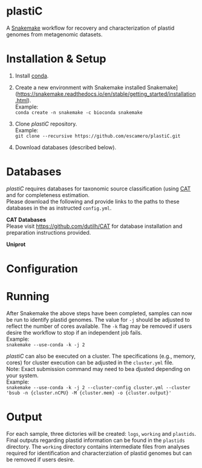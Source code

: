 # plastiC
A [Snakemake](https://snakemake.readthedocs.io/en/stable/getting_started/installation.html) workflow for recovery and characterization of plastid genomes from metagenomic datasets. 

# Installation & Setup
1. Install [conda](https://conda.io/projects/conda/en/latest/user-guide/install/index.html).  

2. Create a new environment with Snakemake installed Snakemake](https://snakemake.readthedocs.io/en/stable/getting_started/installation.html).  
Example:  
`conda create -n snakemake -c bioconda snakemake`

3. Clone *plastiC* repository.  
Example:  
`git clone --recursive https://github.com/escamero/plastiC.git`
  
4. Download databases (described below).

# Databases
*plastiC* requires databases for taxonomic source classification (using [CAT](https://github.com/dutilh/CAT) and for completeness estimation.  
Please download the following and provide links to the paths to these databases in the as instructed `config.yml`. 

**CAT Databases**  
Please visit https://github.com/dutilh/CAT for database installation and preparation instructions provided. 

**Uniprot**

# Configuration

# Running
After Snakemake the above steps have been completed, samples can now be run to identify plastid genomes. The value for `-j` should be adjusted to reflect the number of cores available. The `-k` flag may be removed if users desire the workflow to stop if an independent job fails.  
Example:  
`snakemake --use-conda -k -j 2`

*plastiC* can also be executed on a cluster. The specifications (e.g., memory, cores) for cluster execution can be adjusted in the `cluster.yml` file.  
Note: Exact submission command may need to bea djusted depending on your system.  
Example:  
`snakemake --use-conda -k -j 2 --cluster-config cluster.yml --cluster 'bsub -n {cluster.nCPU} -M {cluster.mem} -o {cluster.output}'`

# Output  
For each sample, three dictories will be created: `logs`, `working` and `plastids`. Final outputs regarding
plastid information can be found in the `plastids` directory. The `working` directory contains intermediate files
from analyses required for identification and characterziation of plastid genomes but can be removed if users desire.   

